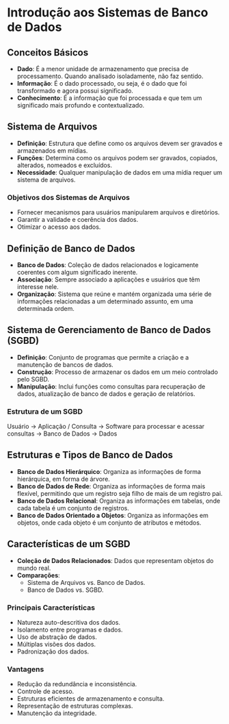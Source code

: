 # Introdução aos Sistemas de Banco de Dados

## Conceitos Básicos

- **Dado**: É a menor unidade de armazenamento que precisa de processamento. Quando analisado isoladamente, não faz sentido.
- **Informação**: É o dado processado, ou seja, é o dado que foi transformado e agora possui significado.
- **Conhecimento**: É a informação que foi processada e que tem um significado mais profundo e contextualizado.

## Sistema de Arquivos

- **Definição**: Estrutura que define como os arquivos devem ser gravados e armazenados em mídias.
- **Funções**: Determina como os arquivos podem ser gravados, copiados, alterados, nomeados e excluídos.
- **Necessidade**: Qualquer manipulação de dados em uma mídia requer um sistema de arquivos.

### Objetivos dos Sistemas de Arquivos

- Fornecer mecanismos para usuários manipularem arquivos e diretórios.
- Garantir a validade e coerência dos dados.
- Otimizar o acesso aos dados.

## Definição de Banco de Dados

- **Banco de Dados**: Coleção de dados relacionados e logicamente coerentes com algum significado inerente.
- **Associação**: Sempre associado a aplicações e usuários que têm interesse nele.
- **Organização**: Sistema que reúne e mantém organizada uma série de informações relacionadas a um determinado assunto, em uma determinada ordem.

## Sistema de Gerenciamento de Banco de Dados (SGBD)

- **Definição**: Conjunto de programas que permite a criação e a manutenção de bancos de dados.
- **Construção**: Processo de armazenar os dados em um meio controlado pelo SGBD.
- **Manipulação**: Inclui funções como consultas para recuperação de dados, atualização de banco de dados e geração de relatórios.

### Estrutura de um SGBD
Usuário -> Aplicação / Consulta -> Software para processar e acessar consultas -> Banco de Dados -> Dados


## Estruturas e Tipos de Banco de Dados

- **Banco de Dados Hierárquico**: Organiza as informações de forma hierárquica, em forma de árvore.
- **Banco de Dados de Rede**: Organiza as informações de forma mais flexível, permitindo que um registro seja filho de mais de um registro pai.
- **Banco de Dados Relacional**: Organiza as informações em tabelas, onde cada tabela é um conjunto de registros.
- **Banco de Dados Orientado a Objetos**: Organiza as informações em objetos, onde cada objeto é um conjunto de atributos e métodos.

## Características de um SGBD

- **Coleção de Dados Relacionados**: Dados que representam objetos do mundo real.
- **Comparações**:
  - Sistema de Arquivos vs. Banco de Dados.
  - Banco de Dados vs. SGBD.

### Principais Características

- Natureza auto-descritiva dos dados.
- Isolamento entre programas e dados.
- Uso de abstração de dados.
- Múltiplas visões dos dados.
- Padronização dos dados.

### Vantagens

- Redução da redundância e inconsistência.
- Controle de acesso.
- Estruturas eficientes de armazenamento e consulta.
- Representação de estruturas complexas.
- Manutenção da integridade.